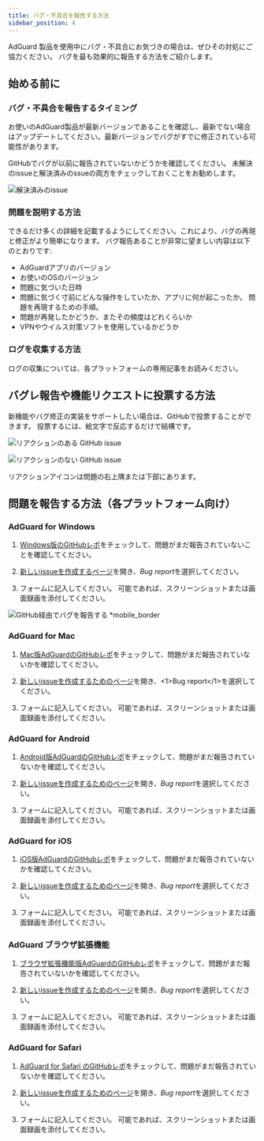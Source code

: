 ```yaml
---
title: バグ・不具合を報告する方法
sidebar_position: 4
---
```


AdGuard 製品を使用中にバグ・不具合にお気づきの場合は、ぜひその対処にご協力ください。 バグを最も効果的に報告する方法をご紹介します。

## 始める前に

### バグ・不具合を報告するタイミング

お使いのAdGuard製品が最新バージョンであることを確認し、最新でない場合はアップデートしてください。最新バージョンでバグがすでに修正されている可能性があります。

GitHubでバグが以前に報告されていないかどうかを確認してください。 未解決のissueと解決済みのssueの両方をチェックしておくことをお勧めします。

![解決済みのissue](https://cdn.adtidy.org/content/kb/ad_blocker/general/closed_issues.png)

### 問題を説明する方法

できるだけ多くの詳細を記載するようにしてください。これにより、バグの再現と修正がより簡単になります。 バグ報告あることが非常に望ましい内容は以下のとおりです:

- AdGuardアプリのバージョン
- お使いのOSのバージョン
- 問題に気づいた日時
- 問題に気づく寸前にどんな操作をしていたか、アプリに何が起こったか。 問題を再現するための手順。
- 問題が再発したかどうか、またその頻度はどれくらいか
- VPNやウイルス対策ソフトを使用しているかどうか

### ログを収集する方法

ログの収集については、各プラットフォームの専用記事をお読みください。

## バグレ報告や機能リクエストに投票する方法

新機能やバグ修正の実装をサポートしたい場合は、GitHubで投票することができます。 投票するには、絵文字で反応するだけで結構です。

![リアクションのある GitHub issue](https://cdn.adtidy.org/content/kb/ad_blocker/general/github_reaction.png)

![リアクションのない GitHub issue](https://cdn.adtidy.org/content/kb/ad_blocker/general/github_reaction2.png)

リアクションアイコンは問題の右上隅または下部にあります。

## 問題を報告する方法（各プラットフォーム向け）

### AdGuard for Windows

1. [Windows版のGitHubレポ](https://github.com/AdguardTeam/AdGuardforWindows/issues)をチェックして、問題がまだ報告されていないことを確認してください。

2. [新しいissueを作成するページ](https://github.com/AdguardTeam/AdguardForWindows/issues/new/choose)を開き、*Bug report*を選択してください。

3. フォームに記入してください。 可能であれば、スクリーンショットまたは画面録画を添付してください。

![GitHub経由でバグを報告する *mobile_border](https://cdn.adtidy.org/content/kb/ad_blocker/general/windows_gh.png)

### AdGuard for Mac

1. [Mac版AdGuardのGitHubレポ](https://github.com/AdguardTeam/AdGuardforMac/issues)をチェックして、問題がまだ報告されていないかを確認してください。

2. [新しいissueを作成するためのページ](https://github.com/AdguardTeam/AdguardForMac/issues/new)を開き、<1>Bug report</1>を選択してください。

3. フォームに記入してください。 可能であれば、スクリーンショットまたは画面録画を添付してください。

### AdGuard for Android

1. [Android版AdGuardのGitHubレポ](https://github.com/AdguardTeam/AdGuardforAndroid/issues)をチェックして、問題がまだ報告されていないかを確認してください。

2. [新しいissueを作成するためのページ](https://github.com/AdguardTeam/AdguardForAndroid/issues/new/choose)を開き、*Bug report*を選択してください。

3. フォームに記入してください。 可能であれば、スクリーンショットまたは画面録画を添付してください。

### AdGuard for iOS

1. [iOS版AdGuardのGitHubレポ](https://github.com/AdguardTeam/AdGuardforiOS/issues)をチェックして、問題がまだ報告されていないかを確認してください。

2. [新しいissueを作成するためのページ](https://github.com/AdguardTeam/AdguardForiOS/issues/new/choose)を開き、*Bug report*を選択してください。

3. フォームに記入してください。 可能であれば、スクリーンショットまたは画面録画を添付してください。

### AdGuard ブラウザ拡張機能

1. [ブラウザ拡張機能版AdGuardのGitHubレポ](https://github.com/AdguardTeam/AdguardBrowserExtension/issues/)をチェックして、問題がまだ報告されていないかを確認してください。

2. [新しいissueを作成するためのページ](https://github.com/AdguardTeam/AdguardBrowserExtension/issues/new/choose)を開き、*Bug report*を選択してください。

3. フォームに記入してください。 可能であれば、スクリーンショットまたは画面録画を添付してください。

### AdGuard for Safari

1. [AdGuard for Safari のGitHubレポ](https://github.com/AdguardTeam/AdGuardForSafari/issues)をチェックして、問題がまだ報告されていないかを確認してください。

2. [新しいissueを作成するためのページ](https://github.com/AdguardTeam/AdGuardForSafari/issues/new/choose)を開き、*Bug report*を選択してください。

3. フォームに記入してください。 可能であれば、スクリーンショットまたは画面録画を添付してください。
